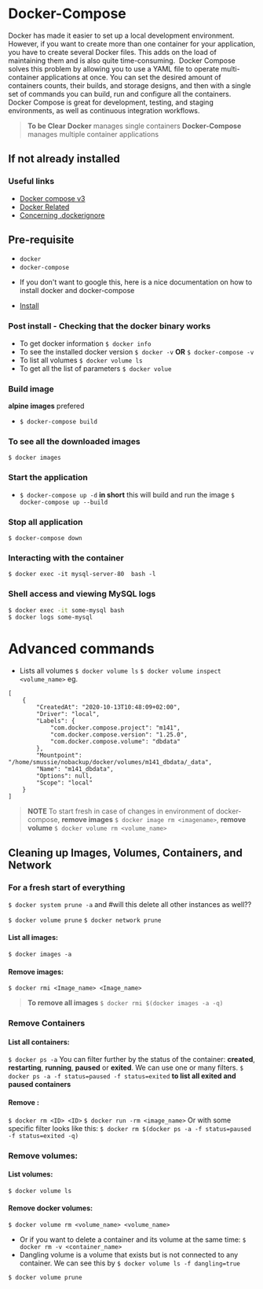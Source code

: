 # Docker-Compose
Docker has made it easier to set up a local development environment. However, if you want to create more than one container for your application, you have to create several Docker files. This adds on the load of maintaining them and is also quite time-consuming. 
Docker Compose solves this problem by allowing you to use a YAML file to operate multi-container applications at once. You can set the desired amount of containers counts, their builds, and storage designs, and then with a single set of commands you can build, run and configure all the containers.
Docker Compose is great for development, testing, and staging environments, as well as continuous integration workflows.
 
> **To be Clear** __Docker__ manages single containers
__Docker-Compose__ manages multiple container applications

## If not already installed

### Useful links
* [Docker compose v3](https://docs.docker.com/compose/compose-file/)
* [Docker Related](https://docs.docker.com/compose/compose-file/)
* [Concerning .dockerignore](https://devopsheaven.com/docker/dockerignore/2018/04/25/using-dockerignore.html)

## Pre-requisite

* `docker`
* `docker-compose`
- If you don't want to google this, here is a nice documentation on how to install docker and docker-compose
* [Install](https://docs.docker.com/compose/install/)


### Post install - Checking that the docker binary works

* To get docker information `$ docker info`
* To see the installed docker version `$ docker -v` __OR__ `$ docker-compose -v`
* To list all volumes `$ docker volume ls`
* To get all the list of parameters `$ docker volue`

### Build image
**alpine images** prefered
- `$ docker-compose build`

### To see all the downloaded images
`$ docker images`

### Start the application
- `$ docker-compose up -d`
__in short__ this will build and run the image
`$ docker-compose up --build`

### Stop all application
`$ docker-compose down`

### Interacting with the container
`$ docker exec -it mysql-server-80  bash -l`

### Shell access and viewing MySQL logs
```bash
$ docker exec -it some-mysql bash
$ docker logs some-mysql
```

# Advanced commands
- Lists all volumes `$ docker volume ls`
`$ docker volume inspect <volume_name>`
eg.
```docker
[
    {
        "CreatedAt": "2020-10-13T10:48:09+02:00",
        "Driver": "local",
        "Labels": {
            "com.docker.compose.project": "m141",
            "com.docker.compose.version": "1.25.0",
            "com.docker.compose.volume": "dbdata"
        },
        "Mountpoint": "/home/smussie/nobackup/docker/volumes/m141_dbdata/_data",
        "Name": "m141_dbdata",
        "Options": null,
        "Scope": "local"
    }
]
```

> **NOTE** To start fresh in case of changes in environment of docker-compose,
__remove images__ `$ docker image rm <imagename>`, __remove volume__ `$ docker volume rm <volume_name>`


## Cleaning up Images, Volumes, Containers, and Network
### For a fresh start of everything
`$ docker system prune -a` and #will this delete all other instances as well??

`$ docker volume prune`
`$ docker network prune`

#### List all images:
`$ docker images -a`
#### Remove images:
`$ docker rmi <Image_name> <Image_name>`
> **To remove all images** `$ docker rmi $(docker images -a -q)`

### Remove Containers
#### List all containers:
`$ docker ps -a`
You can filter further by the status of the container: __created__, __restarting__, __running__, __paused__ or __exited__.
We can use one or many filters.
`$ docker ps -a -f status=paused -f status=exited` **to list all exited and paused containers**

#### Remove :
`$ docker rm <ID> <ID>`
`$ docker run -rm <image_name>`
Or with some specific filter looks like this:
`$ docker rm $(docker ps -a -f status=paused -f status=exited -q)`

### Remove volumes:
#### List volumes:
`$ docker volume ls`
#### Remove docker volumes:
`$ docker volume rm <volume_name> <volume_name>`
- Or if you want to delete a container and its volume at the same time:
`$ docker rm -v <container_name>`
- Dangling volume is a volume that exists but is not connected to any container. We can see this by
`$ docker volume ls -f dangling=true`

`$ docker volume prune`
